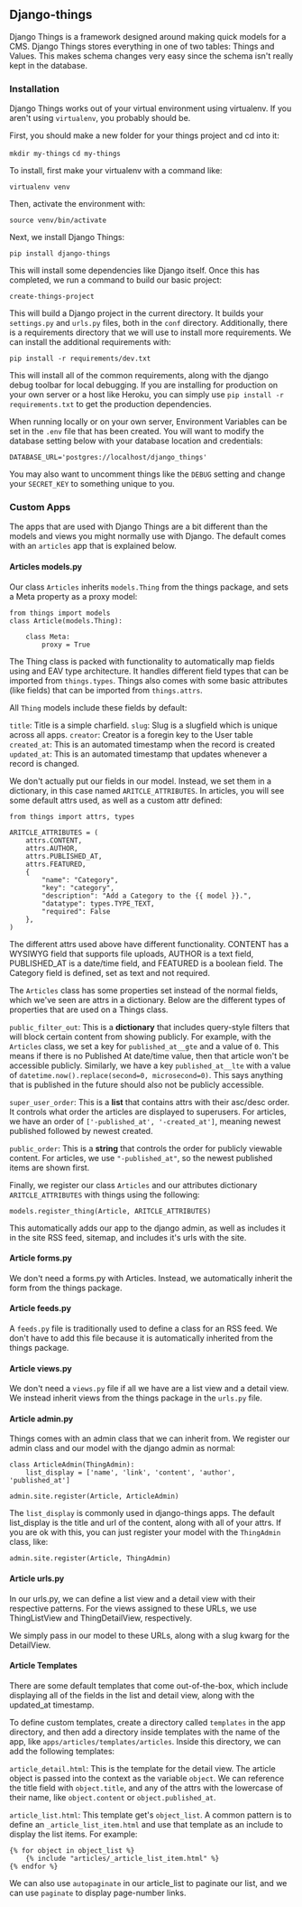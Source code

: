 ## Django-things

Django Things is a framework designed around making quick models for a CMS. Django Things stores everything in one of two tables: Things and Values. This makes schema changes very easy since the schema isn't really kept in the database.

### Installation

Django Things works out of your virtual environment using virtualenv. If you aren't using `virtualenv`, you probably should be.

First, you should make a new folder for your things project and cd into it:

`mkdir my-things`
`cd my-things`

To install, first make your virtualenv with a command like:

`virtualenv venv`

Then, activate the environment with:

`source venv/bin/activate`

Next, we install Django Things:

`pip install django-things`

This will install some dependencies like Django itself. Once this has completed, we run a command to build our basic project:

`create-things-project`

This will build a Django project in the current directory. It builds your `settings.py` and `urls.py` files, both in the `conf` directory. Additionally, there is a requirements directory that we will use to install more requirements. We can install the additional requirements with:

`pip install -r requirements/dev.txt`

This will install all of the common requirements, along with the django debug toolbar for local debugging. If you are installing for production on your own server or a host like Heroku, you can simply use `pip install -r requirements.txt` to get the production dependencies.

When running locally or on your own server, Environment Variables can be set in the `.env` file that has been created. You will want to modify the database setting below with your database location and credentials:

`DATABASE_URL='postgres://localhost/django_things'`

You may also want to uncomment things like the `DEBUG` setting and change your `SECRET_KEY` to something unique to you.

### Custom Apps

The apps that are used with Django Things are a bit different than the models and views you might normally use with Django. The default comes with an `articles` app that is explained below.

#### Articles models.py

Our class `Articles` inherits `models.Thing` from the things package, and sets a Meta property as a proxy model:

    from things import models
    class Article(models.Thing):

        class Meta:
            proxy = True

The Thing class is packed with functionality to automatically map fields using and EAV type architecture. It handles different field types that can be imported from `things.types`. Things also comes with some basic attributes (like fields) that can be imported from `things.attrs`.

All `Thing` models include these fields by default:

`title`: Title is a simple charfield.
`slug`: Slug is a slugfield which is unique across all apps.
`creator`: Creator is a foregin key to the User table
`created_at`: This is an automated timestamp when the record is created
`updated_at`: This is an automated timestamp that updates whenever a record is changed.

We don't actually put our fields in our model. Instead, we set them in a dictionary, in this case named `ARITCLE_ATTRIBUTES`. In articles, you will see some default attrs used, as well as a custom attr defined:

    from things import attrs, types

    ARITCLE_ATTRIBUTES = (
        attrs.CONTENT,
        attrs.AUTHOR,
        attrs.PUBLISHED_AT,
        attrs.FEATURED,
        {
            "name": "Category",
            "key": "category",
            "description": "Add a Category to the {{ model }}.",
            "datatype": types.TYPE_TEXT,
            "required": False
        },
    )

The different attrs used above have different functionality. CONTENT has a WYSIWYG field that supports file uploads, AUTHOR is a text field, PUBLISHED_AT is a date/time field, and FEATURED is a boolean field. The Category field is defined, set as text and not required.

The `Articles` class has some properties set instead of the normal fields, which we've seen are attrs in a dictionary. Below are the different types of properties that are used on a Things class.

`public_filter_out`: This is a **dictionary** that includes query-style filters that will block certain content from showing publicly. For example, with the `Articles` class, we set a key for `published_at__gte` and a value of `0`. This means if there is no Published At date/time value, then that article won't be accessible publicly. Similarly, we have a key `published_at__lte` with a value of `datetime.now().replace(second=0, microsecond=0)`. This says anything that is published in the future should also not be publicly accessible.

`super_user_order`: This is a **list** that contains attrs with their asc/desc order. It controls what order the articles are displayed to superusers. For articles, we have an order of `['-published_at', '-created_at']`, meaning newest published followed by newest created.

`public_order`: This is a **string** that controls the order for publicly viewable content. For articles, we use `"-published_at"`, so the newest published items are shown first.

Finally, we register our class `Articles` and our attributes dictionary `ARITCLE_ATTRIBUTES` with things using the following:

    models.register_thing(Article, ARITCLE_ATTRIBUTES)

This automatically adds our app to the django admin, as well as includes it in the site RSS feed, sitemap, and includes it's urls with the site.


#### Article forms.py

We don't need a forms.py with Articles. Instead, we automatically inherit the form from the things package.


#### Article feeds.py

A `feeds.py` file is traditionally used to define a class for an RSS feed. We don't have to add this file because it is automatically inherited from the things package.


#### Article views.py

We don't need a `views.py` file if all we have are a list view and a detail view. We instead inherit views from the things package in the `urls.py` file.


#### Article admin.py

Things comes with an admin class that we can inherit from. We register our admin class and our model with the django admin as normal:

    class ArticleAdmin(ThingAdmin):
        list_display = ['name', 'link', 'content', 'author', 'published_at']

    admin.site.register(Article, ArticleAdmin)

The `list_display` is commonly used in django-things apps. The default list_display is the title and url of the content, along with all of your attrs. If you are ok with this, you can just register your model with the `ThingAdmin` class, like:

    admin.site.register(Article, ThingAdmin)



#### Article urls.py

In our urls.py, we can define a list view and a detail view with their respective patterns. For the views assigned to these URLs, we use ThingListView and ThingDetailView, respectively.

We simply pass in our model to these URLs, along with a slug kwarg for the DetailView.


#### Article Templates

There are some default templates that come out-of-the-box, which include displaying all of the fields in the list and detail view, along with the updated_at timestamp.

To define custom templates, create a directory called `templates` in the app directory, and then add a directory inside templates with the name of the app, like `apps/articles/templates/articles`. Inside this directory, we can add the following templates:

`article_detail.html`: This is the template for the detail view. The article object is passed into the context as the variable `object`. We can reference the title field with `object.title`, and any of the attrs with the lowercase of their name, like `object.content` or `object.published_at`.

`article_list.html`: This template get's `object_list`. A common pattern is to define an `_article_list_item.html` and use that template as an include to display the list items. For example:

    {% for object in object_list %}
        {% include "articles/_article_list_item.html" %}
    {% endfor %}

We can also use `autopaginate` in our article_list to paginate our list, and we can use `paginate` to display page-number links.

